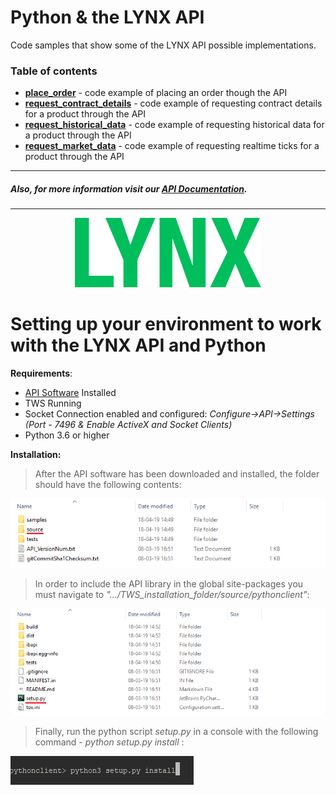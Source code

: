# Python & the LYNX API 

Code samples that show some of the LYNX API possible implementations.

### Table of contents
- [**place_order**](https://github.com/lynxbroker/API-examples/tree/master/Python/place_order) - code example of placing an order though the API
- [**request_contract_details**](https://github.com/lynxbroker/API-examples/tree/master/Python/request_contract_details) - code example of requesting contract details for a product through the API
- [**request_historical_data**](https://github.com/lynxbroker/API-examples/tree/master/Python/request_historical_data) - code example of requesting historical data for a product through the API
- [**request_market_data**](https://github.com/lynxbroker/API-examples/tree/master/Python/request_market_data) - code example of requesting realtime ticks for a product through the API

---
##### Also, for more information visit our [API Documentation](https://lynxbroker.github.io/).
---

<p align="center">
  <img src="place_order/images/logo_cover.svg">
</p>


# Setting up your environment to work with the LYNX API and Python

**Requirements**:

- [API Software](https://lynxbroker.github.io/documentation/#/API_versions) Installed
- TWS Running
- Socket Connection enabled and configured: *Configure->API->Settings* *(Port - 7496 & Enable ActiveX and Socket Clients)*
- Python 3.6 or higher



**Installation:**

> After the API software has been downloaded and installed, the folder should have the following contents:

![](request_market_data/images/tws_folder_content.png)

> In order to include the API library in the global site-packages you must navigate to *".../TWS_installation_folder/source/pythonclient"*:

![](request_market_data/images/tws_folder_content_setup.png)

> Finally, run the python script *setup.py* in a console with the following command - *python setup.py install* :

![](request_market_data/images/console_setup.png)
